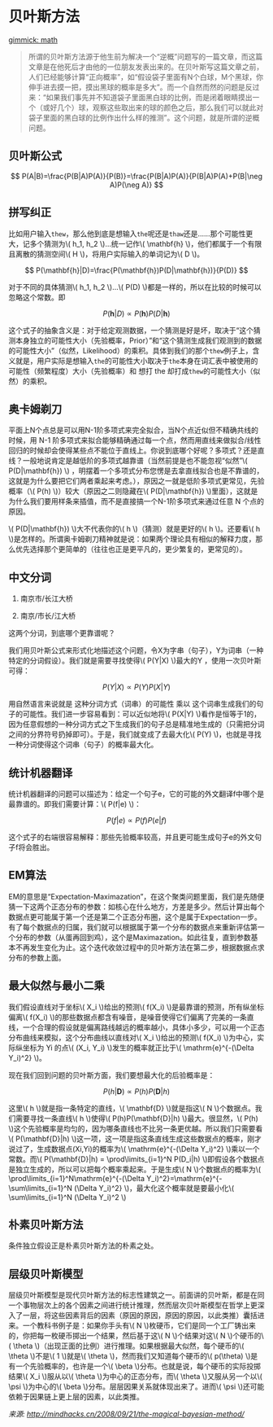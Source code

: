 # 贝叶斯方法

[gimmick: math]()

> 所谓的贝叶斯方法源于他生前为解决一个“逆概”问题写的一篇文章，而这篇文章是在他死后才由他的一位朋友发表出来的。在贝叶斯写这篇文章之前，人们已经能够计算“正向概率”，如“假设袋子里面有N个白球，M个黑球，你伸手进去摸一把，摸出黑球的概率是多大”。而一个自然而然的问题是反过来：“如果我们事先并不知道袋子里面黑白球的比例，而是闭着眼睛摸出一个（或好几个）球，观察这些取出来的球的颜色之后，那么我们可以就此对袋子里面的黑白球的比例作出什么样的推测”。这个问题，就是所谓的逆概问题。

## 贝叶斯公式

$$
P(A|B)=\frac{P(B|A)P(A)}{P(B)}=\frac{P(B|A)P(A)}{P(B|A)P(A)+P(B|\neg A)P(\neg A)}
$$

## 拼写纠正
比如用户输入`thew`，那么他到底是想输入`the`呢还是`thaw`还是……那个可能性更大，记多个猜测为\\( h_1, h_2 \\)...统一记作\\( \mathbf{h} \\)，他们都属于一个有限且离散的猜测空间\\( H \\)，将用户实际输入的单词记为\\( D \\)。

$$
P(\mathbf{h}|D)=\frac{P(\mathbf{h})P(D|\mathbf{h})}{P(D)}
$$

对于不同的具体猜测\\( h_1, h_2 \\)...\\( P(D) \\)都是一样的，所以在比较的时候可以忽略这个常数。即

$$
P(\mathbf{h}|D) \propto P(\mathbf{h})P(D|\mathbf{h})
$$

这个式子的抽象含义是：对于给定观测数据，一个猜测是好是坏，取决于“这个猜测本身独立的可能性大小（先验概率，Prior）”和“这个猜测生成我们观测到的数据的可能性大小”（似然，Likelihood）的乘积。具体到我们的那个`thew`例子上，含义就是，用户实际是想输入`the`的可能性大小取决于`the`本身在词汇表中被使用的可能性（频繁程度）大小（先验概率）和 想打 the 却打成`thew`的可能性大小（似然）的乘积。

## 奥卡姆剃刀
平面上N个点总是可以用N-1阶多项式来完全拟合，当N个点近似但不精确共线的时候，用 N-1 阶多项式来拟合能够精确通过每一个点，然而用直线来做拟合/线性回归的时候却会使得某些点不能位于直线上。你说到底哪个好呢？多项式？还是直线？一般地说肯定是越低阶的多项式越靠谱（当然前提是也不能忽视“似然”\\( P(D|\mathbf{h}) \\) ，明摆着一个多项式分布您愣是去拿直线拟合也是不靠谱的，这就是为什么要把它们两者乘起来考虑。），原因之一就是低阶多项式更常见，先验概率（\\( P(h) \\)）较大（原因之二则隐藏在\\( P(D|\mathbf{h}) \\)里面），这就是为什么我们要用样条来插值，而不是直接搞一个N-1阶多项式来通过任意 N 个点的原因。

\\( P(D|\mathbf{h}) \\)大不代表你的\\( h \\)（猜测）就是更好的\\( h \\)。还要看\\( h \\)是怎样的。所谓奥卡姆剃刀精神就是说：如果两个理论具有相似的解释力度，那么优先选择那个更简单的（往往也正是更平凡的，更少繁复的，更常见的）。

## 中文分词
1. 南京市/长江大桥

2. 南京/市长/江大桥

这两个分词，到底哪个更靠谱呢？

我们用贝叶斯公式来形式化地描述这个问题，令X为字串（句子），Y为词串（一种特定的分词假设）。我们就是需要寻找使得\\( P(Y|X) \\)最大的Y ，使用一次贝叶斯可得：

$$
P(Y|X) \propto P(Y)P(X|Y)
$$

用自然语言来说就是 这种分词方式（词串）的可能性 乘以 这个词串生成我们的句子的可能性。我们进一步容易看到：可以近似地将\\( P(X|Y) \\)看作是恒等于1的，因为任意假想的一种分词方式之下生成我们的句子总是精准地生成的（只需把分词之间的分界符号扔掉即可）。于是，我们就变成了去最大化\\( P(Y) \\)，也就是寻找一种分词使得这个词串（句子）的概率最大化。

## 统计机器翻译
统计机器翻译的问题可以描述为：给定一个句子e，它的可能的外文翻译f中哪个是最靠谱的。即我们需要计算：\\( P(f|e) \\)：

$$
P(f|e) \propto P(f)P(e|f)
$$

这个式子的右端很容易解释：那些先验概率较高，并且更可能生成句子e的外文句子f将会胜出。

## EM算法
EM的意思是“Expectation-Maximazation”，在这个聚类问题里面，我们是先随便猜一下这两个正态分布的参数：如核心在什么地方，方差是多少。然后计算出每个数据点更可能属于第一个还是第二个正态分布圈，这个是属于Expectation一步。有了每个数据点的归属，我们就可以根据属于第一个分布的数据点来重新评估第一个分布的参数（从蛋再回到鸡），这个是Maximazation。如此往复，直到参数基本不再发生变化为止。这个迭代收敛过程中的贝叶斯方法在第二步，根据数据点求分布的参数上面。

## 最大似然与最小二乘
我们假设直线对于坐标\\( X_i \\)给出的预测\\( f(X_i) \\)是最靠谱的预测，所有纵坐标偏离\\( f(X_i) \\)的那些数据点都含有噪音，是噪音使得它们偏离了完美的一条直线，一个合理的假设就是偏离路线越远的概率越小，具体小多少，可以用一个正态分布曲线来模拟，这个分布曲线以直线对\\( X_i \\)给出的预测\\( f(X_i) \\)为中心，实际纵坐标为 Yi 的点\\( (X_i, Y_i) \\)发生的概率就正比于\\( \mathrm{e}^{-(\Delta Y_i)^2} \\)。

现在我们回到问题的贝叶斯方面，我们要想最大化的后验概率是：

$$
P(h|\mathbf{D}) \propto P(h)P(\mathbf{D}|h)
$$

这里\\( h \\)就是指一条特定的直线，\\( \mathbf{D} \\)就是指这\\( N \\)个数据点。我们需要寻找一条直线\\( h \\)使得\\( P(h)P(\mathbf{D}|h) \\)最大。很显然，\\( P(h) \\)这个先验概率是均匀的，因为哪条直线也不比另一条更优越。所以我们只需要看\\( P(\mathbf{D}|h) \\)这一项，这一项是指这条直线生成这些数据点的概率，刚才说过了，生成数据点(Xi,Yi)的概率为\\( \mathrm{e}^{-(\Delta Y_i)^2} \\)乘以一个常数。而\\( P(\mathbf{D}|h) = \prod\limits_{i=1}^N P(D_i|h) \\)即假设各个数据点是独立生成的，所以可以把每个概率乘起来。于是生成\\( N \\)个数据点的概率为\\( \prod\limits_{i=1}^N\mathrm{e}^{-(\Delta Y_i)^2}=\mathrm{e}^{-\sum\limits_{i=1}^N (\Delta Y_i)^2} \\)，最大化这个概率就是要最小化\\( \sum\limits_{i=1}^N (\Delta Y_i)^2 \\)

## 朴素贝叶斯方法
条件独立假设正是朴素贝叶斯方法的朴素之处。

## 层级贝叶斯模型
层级贝叶斯模型是现代贝叶斯方法的标志性建筑之一。前面讲的贝叶斯，都是在同一个事物层次上的各个因素之间进行统计推理，然而层次贝叶斯模型在哲学上更深入了一层，将这些因素背后的因素（原因的原因，原因的原因，以此类推）囊括进来。一个教科书例子是：如果你手头有\\( N \\)枚硬币，它们是同一个工厂铸出来的，你把每一枚硬币掷出一个结果，然后基于这\\( N \\)个结果对这\\( N \\)个硬币的\\( \theta \\)（出现正面的比例）进行推理。如果根据最大似然，每个硬币的\\( \theta \\)不是\\( 1 \\)就是\\( \theta \\)，然而我们又知道每个硬币的\\( p(\theta) \\)是有一个先验概率的，也许是一个\\( \beta \\)分布。也就是说，每个硬币的实际投掷结果\\( X_i \\)服从以\\( \theta \\)为中心的正态分布，而\\( \theta \\)又服从另一个以\\( \psi \\)为中心的\\( \beta \\)分布。层层因果关系就体现出来了。进而\\( \psi \\)还可能依赖于因果链上更上层的因素，以此类推。

_来源: <http://mindhacks.cn/2008/09/21/the-magical-bayesian-method/>_